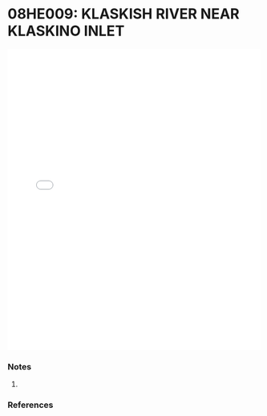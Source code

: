 # 08HE009: KLASKISH RIVER NEAR KLASKINO INLET

<iframe src="/distribution_estimation/_static/stations/08HE009_fdc.html" width="100%" height="600" frameborder="0"></iframe>

### Notes
1. 

### References

